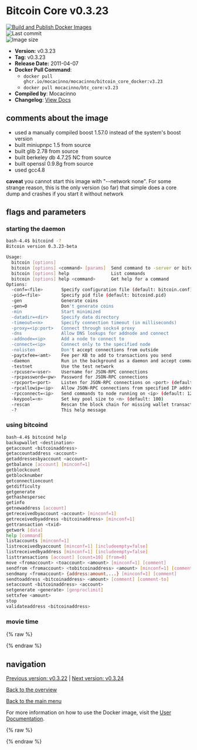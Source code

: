 # Bitcoin Core v0.3.23

[![Build and Publish Docker Images](https://github.com/mocacinno/bitcoin_core_docker/actions/workflows/build-and-publish.yml/badge.svg?branch=v3.23)](https://github.com/mocacinno/bitcoin_core_docker/actions/workflows/build-and-publish.yml)  
![Last commit](https://badgen.net/github/last-commit/mocacinno/bitcoin_core_docker/v3.23)  
![Image size](https://badgen.net/docker/size/mocacinno/btc_core/v3.23?color=green)  

- **Version:** v0.3.23
- **Tag:** v0.3.23
- **Release Date:** 2011-04-07
- **Docker Pull Command**:
  - `docker pull ghcr.io/mocacinno/mocacinno/bitcoin_core_docker:v3.23`
  - `docker pull mocacinno/btc_core:v3.23`
- **Compiled by**: Mocacinno
- **Changelog**: [View Docs](https://github.com/bitcoin/bitcoin/tree/v0.3.23/doc)

## comments about the image

- used a manually compiled boost 1.57.0 instead of the system's boost version
- built miniupnpc 1.5 from source
- built glib 2.78 from source
- built berkeley db 4.7.25 NC from source
- built openssl 0.9.8g from source
- used gcc4.8

**caveat** you cannot start this image with "--network none". For some strange reason, this is the only version (so far) that simple does a core dump and crashes if you start it without network

## flags and parameters

### starting the daemon

```bash
bash-4.4$ bitcoind -?
Bitcoin version 0.3.23-beta

Usage:
  bitcoin [options]
  bitcoin [options] <command> [params]  Send command to -server or bitcoind
  bitcoin [options] help                List commands
  bitcoin [options] help <command>      Get help for a command
Options:
  -conf=<file>       Specify configuration file (default: bitcoin.conf)
  -pid=<file>        Specify pid file (default: bitcoind.pid)
  -gen               Generate coins
  -gen=0             Don't generate coins
  -min               Start minimized
  -datadir=<dir>     Specify data directory
  -timeout=<n>       Specify connection timeout (in milliseconds)
  -proxy=<ip:port>   Connect through socks4 proxy
  -dns               Allow DNS lookups for addnode and connect
  -addnode=<ip>      Add a node to connect to
  -connect=<ip>      Connect only to the specified node
  -nolisten          Don't accept connections from outside
  -paytxfee=<amt>    Fee per KB to add to transactions you send
  -daemon            Run in the background as a daemon and accept commands
  -testnet           Use the test network
  -rpcuser=<user>    Username for JSON-RPC connections
  -rpcpassword=<pw>  Password for JSON-RPC connections
  -rpcport=<port>    Listen for JSON-RPC connections on <port> (default: 8332)
  -rpcallowip=<ip>   Allow JSON-RPC connections from specified IP address
  -rpcconnect=<ip>   Send commands to node running on <ip> (default: 127.0.0.1)
  -keypool=<n>       Set key pool size to <n> (default: 100)
  -rescan            Rescan the block chain for missing wallet transactions
  -?                 This help message
```

### using bitcoind

```bash
bash-4.4$ bitcoind help
backupwallet <destination>
getaccount <bitcoinaddress>
getaccountaddress <account>
getaddressesbyaccount <account>
getbalance [account] [minconf=1]
getblockcount
getblocknumber
getconnectioncount
getdifficulty
getgenerate
gethashespersec
getinfo
getnewaddress [account]
getreceivedbyaccount <account> [minconf=1]
getreceivedbyaddress <bitcoinaddress> [minconf=1]
gettransaction <txid>
getwork [data]
help [command]
listaccounts [minconf=1]
listreceivedbyaccount [minconf=1] [includeempty=false]
listreceivedbyaddress [minconf=1] [includeempty=false]
listtransactions [account] [count=10] [from=0]
move <fromaccount> <toaccount> <amount> [minconf=1] [comment]
sendfrom <fromaccount> <tobitcoinaddress> <amount> [minconf=1] [comment] [comment-to]
sendmany <fromaccount> {address:amount,...} [minconf=1] [comment]
sendtoaddress <bitcoinaddress> <amount> [comment] [comment-to]
setaccount <bitcoinaddress> <account>
setgenerate <generate> [genproclimit]
settxfee <amount>
stop
validateaddress <bitcoinaddress>
```

### movie time

{% raw %}
<link rel="stylesheet" href="https://mocacinno.com/asciinema-player.css">
   <div id="fullnode"></div>
   <script src="https://mocacinno.com/asciinema-player.min.js"></script>
   <script>
      AsciinemaPlayer.create('./casts/v0.3.23.cast', document.getElementById('fullnode'));
   </script>
{% endraw %}

## navigation

[Previous version: v0.3.22](./v3.22.md) | [Next version: v0.3.24](./v3.24.md)

[Back to the overview](./Readme.md)

[Back to the main menu](../Readme.md)

For more information on how to use the Docker image, visit the [User Documentation](../userdocs/Readme.md).

<!-- Google tag (gtag.js) -->
{% raw %}
<script async src="https://www.googletagmanager.com/gtag/js?id=G-BPC6NC6FF9"></script>
<script>
  window.dataLayer = window.dataLayer || [];
  function gtag(){dataLayer.push(arguments);}
  gtag('js', new Date());
  gtag('config', 'G-BPC6NC6FF9');
</script>
{% endraw %}
